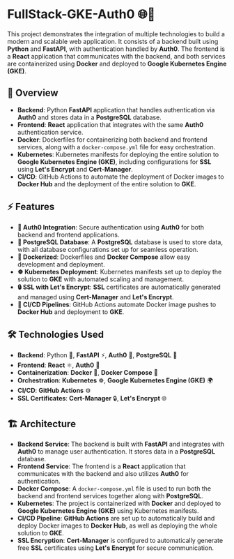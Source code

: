 # FullStack-GKE-Auth0 🌐🚀

This project demonstrates the integration of multiple technologies to build a modern and scalable web application. It consists of a backend built using **Python** and **FastAPI**, with authentication handled by **Auth0**. The frontend is a **React** application that communicates with the backend, and both services are containerized using **Docker** and deployed to **Google Kubernetes Engine (GKE)**.

## 📝 Overview

- **Backend**: Python **FastAPI** application that handles authentication via **Auth0** and stores data in a **PostgreSQL** database.
- **Frontend**: **React** application that integrates with the same **Auth0** authentication service.
- **Docker**: Dockerfiles for containerizing both backend and frontend services, along with a `docker-compose.yml` file for easy orchestration.
- **Kubernetes**: Kubernetes manifests for deploying the entire solution to **Google Kubernetes Engine (GKE)**, including configurations for **SSL** using **Let's Encrypt** and **Cert-Manager**.
- **CI/CD**: GitHub Actions to automate the deployment of Docker images to **Docker Hub** and the deployment of the entire solution to **GKE**.

## ⚡ Features

- **🔐 Auth0 Integration**: Secure authentication using **Auth0** for both backend and frontend applications.
- **🐘 PostgreSQL Database**: A **PostgreSQL** database is used to store data, with all database configurations set up for seamless operation.
- **🐳 Dockerized**: Dockerfiles and **Docker Compose** allow easy development and deployment.
- **☸️ Kubernetes Deployment**: Kubernetes manifests set up to deploy the solution to **GKE** with automated scaling and management.
- **🔒 SSL with Let's Encrypt**: **SSL** certificates are automatically generated and managed using **Cert-Manager** and **Let's Encrypt**.
- **🔄 CI/CD Pipelines**: GitHub Actions automate Docker image pushes to **Docker Hub** and deployment to **GKE**.

## 🛠️ Technologies Used

- **Backend**: Python 🐍, **FastAPI** ⚡, **Auth0** 🔑, **PostgreSQL** 🐘
- **Frontend**: **React** ⚛️, **Auth0** 🔑
- **Containerization**: **Docker** 🐳, **Docker Compose** 🔧
- **Orchestration**: **Kubernetes** ☸️, **Google Kubernetes Engine (GKE)** 🌍
- **CI/CD**: **GitHub Actions** ⚙️
- **SSL Certificates**: **Cert-Manager** 🔒, **Let's Encrypt** 🌐

## 🏗️ Architecture

- **Backend Service**: The backend is built with **FastAPI** and integrates with **Auth0** to manage user authentication. It stores data in a **PostgreSQL** database.
- **Frontend Service**: The frontend is a **React** application that communicates with the backend and also utilizes **Auth0** for authentication.
- **Docker Compose**: A `docker-compose.yml` file is used to run both the backend and frontend services together along with **PostgreSQL**.
- **Kubernetes**: The project is containerized with **Docker** and deployed to **Google Kubernetes Engine (GKE)** using Kubernetes manifests.
- **CI/CD Pipeline**: **GitHub Actions** are set up to automatically build and deploy Docker images to **Docker Hub**, as well as deploying the whole solution to **GKE**.
- **SSL Encryption**: **Cert-Manager** is configured to automatically generate free **SSL** certificates using **Let's Encrypt** for secure communication.
